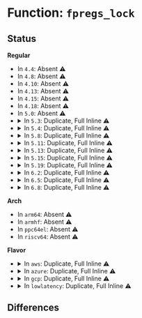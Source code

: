 # Function: <code>fpregs_lock</code>

## Status
<b>Regular</b>
<ul>
<li>
In <code>4.4</code>: Absent ⚠️
</li>
<li>
In <code>4.8</code>: Absent ⚠️
</li>
<li>
In <code>4.10</code>: Absent ⚠️
</li>
<li>
In <code>4.13</code>: Absent ⚠️
</li>
<li>
In <code>4.15</code>: Absent ⚠️
</li>
<li>
In <code>4.18</code>: Absent ⚠️
</li>
<li>
In <code>5.0</code>: Absent ⚠️
</li>
<li>
<details>
<summary>In <code>5.3</code>: Duplicate, Full Inline ⚠️</summary>

**Collision:** Static Duplication

**Inline:** Full

**Transformation:** False

**Instances:**

```
In arch/x86/kernel/fpu/core.c (ffffffff8103e433)
Location: arch/x86/include/asm/fpu/api.h:33
Inline: True
Inline callers:
  - arch/x86/kernel/fpu/core.c:fpu__clear
  - arch/x86/kernel/fpu/core.c:fpu__copy
  - arch/x86/kernel/fpu/core.c:fpu__save
```
```
In arch/x86/kernel/fpu/signal.c (ffffffff8103f42f)
Location: arch/x86/include/asm/fpu/api.h:33
Inline: True
Inline callers:
  - arch/x86/kernel/fpu/signal.c:__fpu__restore_sig
  - arch/x86/kernel/fpu/signal.c:__fpu__restore_sig
  - arch/x86/kernel/fpu/signal.c:__fpu__restore_sig
  - arch/x86/kernel/fpu/signal.c:copy_fpstate_to_sigframe
  - arch/x86/kernel/fpu/signal.c:save_fsave_header
```
```
In arch/x86/kernel/fpu/xstate.c (ffffffff8103fe5a)
Location: arch/x86/include/asm/fpu/api.h:33
Inline: True
Inline callers:
  - arch/x86/kernel/fpu/xstate.c:arch_set_user_pkey_access
```
```
In arch/x86/mm/pkeys.c (ffffffff8108dbe8)
Location: arch/x86/include/asm/fpu/api.h:33
Inline: True
Inline callers:
  - arch/x86/mm/pkeys.c:copy_init_pkru_to_fpregs
```
</details>
</li>
<li>
<details>
<summary>In <code>5.4</code>: Duplicate, Full Inline ⚠️</summary>

**Collision:** Static Duplication

**Inline:** Full

**Transformation:** False

**Instances:**

```
In arch/x86/kernel/fpu/core.c (ffffffff8103ebf3)
Location: arch/x86/include/asm/fpu/api.h:33
Inline: True
Inline callers:
  - arch/x86/kernel/fpu/core.c:fpu__clear
  - arch/x86/kernel/fpu/core.c:fpu__copy
  - arch/x86/kernel/fpu/core.c:fpu__save
```
```
In arch/x86/kernel/fpu/signal.c (ffffffff8103fad5)
Location: arch/x86/include/asm/fpu/api.h:33
Inline: True
Inline callers:
  - arch/x86/kernel/fpu/signal.c:__fpu__restore_sig
  - arch/x86/kernel/fpu/signal.c:__fpu__restore_sig
  - arch/x86/kernel/fpu/signal.c:__fpu__restore_sig
  - arch/x86/kernel/fpu/signal.c:copy_fpstate_to_sigframe
  - arch/x86/kernel/fpu/signal.c:save_fsave_header
```
```
In arch/x86/kernel/fpu/xstate.c (ffffffff8104057a)
Location: arch/x86/include/asm/fpu/api.h:33
Inline: True
Inline callers:
  - arch/x86/kernel/fpu/xstate.c:arch_set_user_pkey_access
```
```
In arch/x86/mm/pkeys.c (ffffffff8108e848)
Location: arch/x86/include/asm/fpu/api.h:33
Inline: True
Inline callers:
  - arch/x86/mm/pkeys.c:copy_init_pkru_to_fpregs
```
</details>
</li>
<li>
<details>
<summary>In <code>5.8</code>: Duplicate, Full Inline ⚠️</summary>

**Collision:** Static Duplication

**Inline:** Full

**Transformation:** False

**Instances:**

```
In arch/x86/kernel/fpu/core.c (ffffffff810419a6)
Location: arch/x86/include/asm/fpu/api.h:33
Inline: True
Inline callers:
  - arch/x86/kernel/fpu/core.c:fpu__clear
  - arch/x86/kernel/fpu/core.c:fpu__copy
  - arch/x86/kernel/fpu/core.c:fpu__save
```
```
In arch/x86/kernel/fpu/signal.c (ffffffff81042e1d)
Location: arch/x86/include/asm/fpu/api.h:33
Inline: True
Inline callers:
  - arch/x86/kernel/fpu/signal.c:__fpu__restore_sig
  - arch/x86/kernel/fpu/signal.c:__fpu__restore_sig
  - arch/x86/kernel/fpu/signal.c:__fpu__restore_sig
  - arch/x86/kernel/fpu/signal.c:__fpu__restore_sig
  - arch/x86/kernel/fpu/signal.c:copy_fpstate_to_sigframe
  - arch/x86/kernel/fpu/signal.c:save_fsave_header
```
```
In arch/x86/kernel/fpu/xstate.c (ffffffff8104391e)
Location: arch/x86/include/asm/fpu/api.h:33
Inline: True
Inline callers:
  - arch/x86/kernel/fpu/xstate.c:arch_set_user_pkey_access
```
```
In arch/x86/mm/pkeys.c (ffffffff810949cb)
Location: arch/x86/include/asm/fpu/api.h:33
Inline: True
Inline callers:
  - arch/x86/mm/pkeys.c:copy_init_pkru_to_fpregs
```
</details>
</li>
<li>
<details>
<summary>In <code>5.11</code>: Duplicate, Full Inline ⚠️</summary>

**Collision:** Static Duplication

**Inline:** Full

**Transformation:** False

**Instances:**

```
In arch/x86/kernel/fpu/core.c (ffffffff81041954)
Location: arch/x86/include/asm/fpu/api.h:55
Inline: True
Inline callers:
  - arch/x86/kernel/fpu/core.c:fpu__clear
  - arch/x86/kernel/fpu/core.c:fpu__copy
  - arch/x86/kernel/fpu/core.c:fpu__save
```
```
In arch/x86/kernel/fpu/signal.c (ffffffff81042d7a)
Location: arch/x86/include/asm/fpu/api.h:55
Inline: True
Inline callers:
  - arch/x86/kernel/fpu/signal.c:__fpu__restore_sig
  - arch/x86/kernel/fpu/signal.c:__fpu__restore_sig
  - arch/x86/kernel/fpu/signal.c:__fpu__restore_sig
  - arch/x86/kernel/fpu/signal.c:__fpu__restore_sig
  - arch/x86/kernel/fpu/signal.c:copy_fpstate_to_sigframe
  - arch/x86/kernel/fpu/signal.c:save_fsave_header
```
```
In arch/x86/kernel/fpu/xstate.c (ffffffff810439ce)
Location: arch/x86/include/asm/fpu/api.h:55
Inline: True
Inline callers:
  - arch/x86/kernel/fpu/xstate.c:arch_set_user_pkey_access
```
```
In arch/x86/mm/pkeys.c (ffffffff81093dbb)
Location: arch/x86/include/asm/fpu/api.h:55
Inline: True
Inline callers:
  - arch/x86/mm/pkeys.c:copy_init_pkru_to_fpregs
```
</details>
</li>
<li>
<details>
<summary>In <code>5.13</code>: Duplicate, Full Inline ⚠️</summary>

**Collision:** Static Duplication

**Inline:** Full

**Transformation:** False

**Instances:**

```
In arch/x86/kernel/fpu/core.c (ffffffff81043351)
Location: arch/x86/include/asm/fpu/api.h:67
Inline: True
Inline callers:
  - arch/x86/kernel/fpu/core.c:fpu__clear
  - arch/x86/kernel/fpu/core.c:fpu__copy
  - arch/x86/kernel/fpu/core.c:fpu__save
```
```
In arch/x86/kernel/fpu/signal.c (ffffffff81044733)
Location: arch/x86/include/asm/fpu/api.h:67
Inline: True
Inline callers:
  - arch/x86/kernel/fpu/signal.c:__fpu__restore_sig
  - arch/x86/kernel/fpu/signal.c:__fpu__restore_sig
  - arch/x86/kernel/fpu/signal.c:__fpu__restore_sig
  - arch/x86/kernel/fpu/signal.c:__fpu__restore_sig
  - arch/x86/kernel/fpu/signal.c:copy_fpstate_to_sigframe
  - arch/x86/kernel/fpu/signal.c:save_fsave_header
```
```
In arch/x86/kernel/fpu/xstate.c (ffffffff81045212)
Location: arch/x86/include/asm/fpu/api.h:67
Inline: True
Inline callers:
  - arch/x86/kernel/fpu/xstate.c:arch_set_user_pkey_access
```
```
In arch/x86/mm/pkeys.c (ffffffff8109477b)
Location: arch/x86/include/asm/fpu/api.h:67
Inline: True
Inline callers:
  - arch/x86/mm/pkeys.c:copy_init_pkru_to_fpregs
```
</details>
</li>
<li>
<details>
<summary>In <code>5.15</code>: Duplicate, Full Inline ⚠️</summary>

**Collision:** Static Duplication

**Inline:** Full

**Transformation:** False

**Instances:**

```
In arch/x86/kernel/fpu/core.c (ffffffff81049aa5)
Location: arch/x86/include/asm/fpu/api.h:67
Inline: True
Inline callers:
  - arch/x86/kernel/fpu/core.c:fpu_flush_thread
  - arch/x86/kernel/fpu/core.c:fpu__clear_user_states
  - arch/x86/kernel/fpu/core.c:fpu_clone
  - arch/x86/kernel/fpu/core.c:fpu_sync_fpstate
```
```
In arch/x86/kernel/fpu/signal.c (ffffffff8104a926)
Location: arch/x86/include/asm/fpu/api.h:67
Inline: True
Inline callers:
  - arch/x86/kernel/fpu/signal.c:__fpu_restore_sig
  - arch/x86/kernel/fpu/signal.c:__fpu_restore_sig
  - arch/x86/kernel/fpu/signal.c:restore_fpregs_from_user
  - arch/x86/kernel/fpu/signal.c:copy_fpstate_to_sigframe
  - arch/x86/kernel/fpu/signal.c:save_fsave_header
```
</details>
</li>
<li>
<details>
<summary>In <code>5.19</code>: Duplicate, Full Inline ⚠️</summary>

**Collision:** Static Duplication

**Inline:** Full

**Transformation:** False

**Instances:**

```
In arch/x86/kernel/fpu/core.c (ffffffff81053886)
Location: arch/x86/include/asm/fpu/api.h:69
Inline: True
Inline callers:
  - arch/x86/kernel/fpu/core.c:fpu_flush_thread
  - arch/x86/kernel/fpu/core.c:fpu__clear_user_states
  - arch/x86/kernel/fpu/core.c:fpu_clone
  - arch/x86/kernel/fpu/core.c:fpu_sync_fpstate
  - arch/x86/kernel/fpu/core.c:fpu_swap_kvm_fpstate
  - arch/x86/kernel/fpu/core.c:fpu_update_guest_xfd
```
```
In arch/x86/kernel/fpu/signal.c (ffffffff81054e31)
Location: arch/x86/include/asm/fpu/api.h:69
Inline: True
Inline callers:
  - arch/x86/kernel/fpu/signal.c:__fpu_restore_sig
  - arch/x86/kernel/fpu/signal.c:__fpu_restore_sig
  - arch/x86/kernel/fpu/signal.c:restore_fpregs_from_user
  - arch/x86/kernel/fpu/signal.c:copy_fpstate_to_sigframe
  - arch/x86/kernel/fpu/signal.c:save_fsave_header
```
```
In arch/x86/kernel/fpu/xstate.c (ffffffff81055ea8)
Location: arch/x86/include/asm/fpu/api.h:69
Inline: True
Inline callers:
  - arch/x86/kernel/fpu/xstate.c:fpstate_realloc
```
</details>
</li>
<li>
<details>
<summary>In <code>6.2</code>: Duplicate, Full Inline ⚠️</summary>

**Collision:** Static Duplication

**Inline:** Full

**Transformation:** False

**Instances:**

```
In arch/x86/kernel/fpu/core.c (ffffffff81061601)
Location: arch/x86/include/asm/fpu/api.h:69
Inline: True
Inline callers:
  - arch/x86/kernel/fpu/core.c:fpu__clear_user_states
  - arch/x86/kernel/fpu/core.c:fpu_reset_fpregs
  - arch/x86/kernel/fpu/core.c:fpu_clone
  - arch/x86/kernel/fpu/core.c:fpu_sync_fpstate
  - arch/x86/kernel/fpu/core.c:fpu_swap_kvm_fpstate
  - arch/x86/kernel/fpu/core.c:fpu_update_guest_xfd
```
```
In arch/x86/kernel/fpu/signal.c (ffffffff81062987)
Location: arch/x86/include/asm/fpu/api.h:69
Inline: True
Inline callers:
  - arch/x86/kernel/fpu/signal.c:__fpu_restore_sig
  - arch/x86/kernel/fpu/signal.c:__fpu_restore_sig
  - arch/x86/kernel/fpu/signal.c:restore_fpregs_from_user
  - arch/x86/kernel/fpu/signal.c:copy_fpstate_to_sigframe
  - arch/x86/kernel/fpu/signal.c:save_fsave_header
```
```
In arch/x86/kernel/fpu/xstate.c (ffffffff8106377d)
Location: arch/x86/include/asm/fpu/api.h:69
Inline: True
Inline callers:
  - arch/x86/kernel/fpu/xstate.c:fpstate_realloc
```
</details>
</li>
<li>
<details>
<summary>In <code>6.5</code>: Duplicate, Full Inline ⚠️</summary>

**Collision:** Static Duplication

**Inline:** Full

**Transformation:** False

**Instances:**

```
In arch/x86/kernel/fpu/core.c (ffffffff81062ed1)
Location: arch/x86/include/asm/fpu/api.h:69
Inline: True
Inline callers:
  - arch/x86/kernel/fpu/core.c:fpu__clear_user_states
  - arch/x86/kernel/fpu/core.c:fpu_reset_fpregs
  - arch/x86/kernel/fpu/core.c:fpu_clone
  - arch/x86/kernel/fpu/core.c:fpu_sync_fpstate
  - arch/x86/kernel/fpu/core.c:fpu_swap_kvm_fpstate
  - arch/x86/kernel/fpu/core.c:fpu_update_guest_xfd
```
```
In arch/x86/kernel/fpu/signal.c (ffffffff8106438b)
Location: arch/x86/include/asm/fpu/api.h:69
Inline: True
Inline callers:
  - arch/x86/kernel/fpu/signal.c:__fpu_restore_sig
  - arch/x86/kernel/fpu/signal.c:__fpu_restore_sig
  - arch/x86/kernel/fpu/signal.c:restore_fpregs_from_user
  - arch/x86/kernel/fpu/signal.c:copy_fpstate_to_sigframe
  - arch/x86/kernel/fpu/signal.c:save_fsave_header
```
```
In arch/x86/kernel/fpu/xstate.c (ffffffff810650cf)
Location: arch/x86/include/asm/fpu/api.h:69
Inline: True
```
</details>
</li>
<li>
<details>
<summary>In <code>6.8</code>: Duplicate, Full Inline ⚠️</summary>

**Collision:** Static Duplication

**Inline:** Full

**Transformation:** False

**Instances:**

```
In arch/x86/kernel/fpu/core.c (ffffffff81069e92)
Location: arch/x86/include/asm/fpu/api.h:69
Inline: True
Inline callers:
  - arch/x86/kernel/fpu/core.c:fpregs_lock_and_load
  - arch/x86/kernel/fpu/core.c:fpu__clear_user_states
  - arch/x86/kernel/fpu/core.c:fpu_reset_fpregs
  - arch/x86/kernel/fpu/core.c:fpu_clone
  - arch/x86/kernel/fpu/core.c:fpu_sync_fpstate
  - arch/x86/kernel/fpu/core.c:fpu_swap_kvm_fpstate
  - arch/x86/kernel/fpu/core.c:fpu_update_guest_xfd
```
```
In arch/x86/kernel/fpu/signal.c (ffffffff8106b861)
Location: arch/x86/include/asm/fpu/api.h:69
Inline: True
Inline callers:
  - arch/x86/kernel/fpu/signal.c:__fpu_restore_sig
  - arch/x86/kernel/fpu/signal.c:__fpu_restore_sig
  - arch/x86/kernel/fpu/signal.c:restore_fpregs_from_user
  - arch/x86/kernel/fpu/signal.c:copy_fpstate_to_sigframe
  - arch/x86/kernel/fpu/signal.c:save_fsave_header
```
```
In arch/x86/kernel/fpu/xstate.c (ffffffff8106c77f)
Location: arch/x86/include/asm/fpu/api.h:69
Inline: True
```
</details>
</li>
</ul>
<b>Arch</b>
<ul>
<li>
In <code>arm64</code>: Absent ⚠️
</li>
<li>
In <code>armhf</code>: Absent ⚠️
</li>
<li>
In <code>ppc64el</code>: Absent ⚠️
</li>
<li>
In <code>riscv64</code>: Absent ⚠️
</li>
</ul>
<b>Flavor</b>
<ul>
<li>
<details>
<summary>In <code>aws</code>: Duplicate, Full Inline ⚠️</summary>

**Collision:** Static Duplication

**Inline:** Full

**Transformation:** False

**Instances:**

```
In arch/x86/kernel/fpu/core.c (ffffffff8103ed73)
Location: arch/x86/include/asm/fpu/api.h:33
Inline: True
Inline callers:
  - arch/x86/kernel/fpu/core.c:fpu__clear
  - arch/x86/kernel/fpu/core.c:fpu__copy
  - arch/x86/kernel/fpu/core.c:fpu__save
```
```
In arch/x86/kernel/fpu/signal.c (ffffffff8103fc55)
Location: arch/x86/include/asm/fpu/api.h:33
Inline: True
Inline callers:
  - arch/x86/kernel/fpu/signal.c:__fpu__restore_sig
  - arch/x86/kernel/fpu/signal.c:__fpu__restore_sig
  - arch/x86/kernel/fpu/signal.c:__fpu__restore_sig
  - arch/x86/kernel/fpu/signal.c:copy_fpstate_to_sigframe
  - arch/x86/kernel/fpu/signal.c:save_fsave_header
```
```
In arch/x86/kernel/fpu/xstate.c (ffffffff810406fa)
Location: arch/x86/include/asm/fpu/api.h:33
Inline: True
Inline callers:
  - arch/x86/kernel/fpu/xstate.c:arch_set_user_pkey_access
```
```
In arch/x86/mm/pkeys.c (ffffffff8108d808)
Location: arch/x86/include/asm/fpu/api.h:33
Inline: True
Inline callers:
  - arch/x86/mm/pkeys.c:copy_init_pkru_to_fpregs
```
</details>
</li>
<li>
<details>
<summary>In <code>azure</code>: Duplicate, Full Inline ⚠️</summary>

**Collision:** Static Duplication

**Inline:** Full

**Transformation:** False

**Instances:**

```
In arch/x86/kernel/fpu/core.c (ffffffff8102e573)
Location: arch/x86/include/asm/fpu/api.h:33
Inline: True
Inline callers:
  - arch/x86/kernel/fpu/core.c:fpu__clear
  - arch/x86/kernel/fpu/core.c:fpu__copy
  - arch/x86/kernel/fpu/core.c:fpu__save
```
```
In arch/x86/kernel/fpu/signal.c (ffffffff8102f455)
Location: arch/x86/include/asm/fpu/api.h:33
Inline: True
Inline callers:
  - arch/x86/kernel/fpu/signal.c:__fpu__restore_sig
  - arch/x86/kernel/fpu/signal.c:__fpu__restore_sig
  - arch/x86/kernel/fpu/signal.c:__fpu__restore_sig
  - arch/x86/kernel/fpu/signal.c:copy_fpstate_to_sigframe
  - arch/x86/kernel/fpu/signal.c:save_fsave_header
```
```
In arch/x86/kernel/fpu/xstate.c (ffffffff8102feda)
Location: arch/x86/include/asm/fpu/api.h:33
Inline: True
Inline callers:
  - arch/x86/kernel/fpu/xstate.c:arch_set_user_pkey_access
```
```
In arch/x86/mm/pkeys.c (ffffffff8107c338)
Location: arch/x86/include/asm/fpu/api.h:33
Inline: True
Inline callers:
  - arch/x86/mm/pkeys.c:copy_init_pkru_to_fpregs
```
</details>
</li>
<li>
<details>
<summary>In <code>gcp</code>: Duplicate, Full Inline ⚠️</summary>

**Collision:** Static Duplication

**Inline:** Full

**Transformation:** False

**Instances:**

```
In arch/x86/kernel/fpu/core.c (ffffffff8103ebb3)
Location: arch/x86/include/asm/fpu/api.h:33
Inline: True
Inline callers:
  - arch/x86/kernel/fpu/core.c:fpu__clear
  - arch/x86/kernel/fpu/core.c:fpu__copy
  - arch/x86/kernel/fpu/core.c:fpu__save
```
```
In arch/x86/kernel/fpu/signal.c (ffffffff8103fa95)
Location: arch/x86/include/asm/fpu/api.h:33
Inline: True
Inline callers:
  - arch/x86/kernel/fpu/signal.c:__fpu__restore_sig
  - arch/x86/kernel/fpu/signal.c:__fpu__restore_sig
  - arch/x86/kernel/fpu/signal.c:__fpu__restore_sig
  - arch/x86/kernel/fpu/signal.c:copy_fpstate_to_sigframe
  - arch/x86/kernel/fpu/signal.c:save_fsave_header
```
```
In arch/x86/kernel/fpu/xstate.c (ffffffff8104053a)
Location: arch/x86/include/asm/fpu/api.h:33
Inline: True
Inline callers:
  - arch/x86/kernel/fpu/xstate.c:arch_set_user_pkey_access
```
```
In arch/x86/mm/pkeys.c (ffffffff8108d7b8)
Location: arch/x86/include/asm/fpu/api.h:33
Inline: True
Inline callers:
  - arch/x86/mm/pkeys.c:copy_init_pkru_to_fpregs
```
</details>
</li>
<li>
<details>
<summary>In <code>lowlatency</code>: Duplicate, Full Inline ⚠️</summary>

**Collision:** Static Duplication

**Inline:** Full

**Transformation:** False

**Instances:**

```
In arch/x86/kernel/fpu/core.c (ffffffff8103fe53)
Location: arch/x86/include/asm/fpu/api.h:33
Inline: True
Inline callers:
  - arch/x86/kernel/fpu/core.c:fpu__clear
  - arch/x86/kernel/fpu/core.c:fpu__copy
  - arch/x86/kernel/fpu/core.c:fpu__save
```
```
In arch/x86/kernel/fpu/signal.c (ffffffff81040db6)
Location: arch/x86/include/asm/fpu/api.h:33
Inline: True
Inline callers:
  - arch/x86/kernel/fpu/signal.c:__fpu__restore_sig
  - arch/x86/kernel/fpu/signal.c:__fpu__restore_sig
  - arch/x86/kernel/fpu/signal.c:__fpu__restore_sig
  - arch/x86/kernel/fpu/signal.c:copy_fpstate_to_sigframe
  - arch/x86/kernel/fpu/signal.c:save_fsave_header
```
```
In arch/x86/kernel/fpu/xstate.c (ffffffff81041909)
Location: arch/x86/include/asm/fpu/api.h:33
Inline: True
Inline callers:
  - arch/x86/kernel/fpu/xstate.c:arch_set_user_pkey_access
```
```
In arch/x86/mm/pkeys.c (ffffffff8108fb78)
Location: arch/x86/include/asm/fpu/api.h:33
Inline: True
Inline callers:
  - arch/x86/mm/pkeys.c:copy_init_pkru_to_fpregs
```
</details>
</li>
</ul>

## Differences
